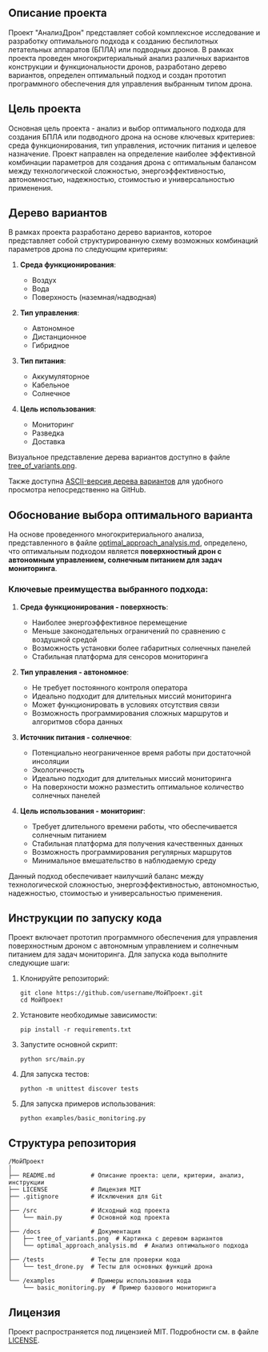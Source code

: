## Описание проекта

Проект "АнализДрон" представляет собой комплексное исследование и разработку оптимального подхода к созданию беспилотных летательных аппаратов (БПЛА) или подводных дронов. В рамках проекта проведен многокритериальный анализ различных вариантов конструкции и функциональности дронов, разработано дерево вариантов, определен оптимальный подход и создан прототип программного обеспечения для управления выбранным типом дрона.

## Цель проекта

Основная цель проекта - анализ и выбор оптимального подхода для создания БПЛА или подводного дрона на основе ключевых критериев: среда функционирования, тип управления, источник питания и целевое назначение. Проект направлен на определение наиболее эффективной комбинации параметров для создания дрона с оптимальным балансом между технологической сложностью, энергоэффективностью, автономностью, надежностью, стоимостью и универсальностью применения.

## Дерево вариантов

В рамках проекта разработано дерево вариантов, которое представляет собой структурированную схему возможных комбинаций параметров дрона по следующим критериям:

1. **Среда функционирования**:
   - Воздух
   - Вода
   - Поверхность (наземная/надводная)

2. **Тип управления**:
   - Автономное
   - Дистанционное
   - Гибридное

3. **Тип питания**:
   - Аккумуляторное
   - Кабельное
   - Солнечное

4. **Цель использования**:
   - Мониторинг
   - Разведка
   - Доставка

Визуальное представление дерева вариантов доступно в файле [tree_of_variants.png](docs/tree_of_variants.png).

Также доступна [ASCII-версия дерева вариантов](docs/ascii_tree.md) для удобного просмотра непосредственно на GitHub.

## Обоснование выбора оптимального варианта

На основе проведенного многокритериального анализа, представленного в файле [optimal_approach_analysis.md](docs/optimal_approach_analysis.md), определено, что оптимальным подходом является **поверхностный дрон с автономным управлением, солнечным питанием для задач мониторинга**.

### Ключевые преимущества выбранного подхода:

1. **Среда функционирования - поверхность**:
   - Наиболее энергоэффективное перемещение
   - Меньше законодательных ограничений по сравнению с воздушной средой
   - Возможность установки более габаритных солнечных панелей
   - Стабильная платформа для сенсоров мониторинга

2. **Тип управления - автономное**:
   - Не требует постоянного контроля оператора
   - Идеально подходит для длительных миссий мониторинга
   - Может функционировать в условиях отсутствия связи
   - Возможность программирования сложных маршрутов и алгоритмов сбора данных

3. **Источник питания - солнечное**:
   - Потенциально неограниченное время работы при достаточной инсоляции
   - Экологичность
   - Идеально подходит для длительных миссий мониторинга
   - На поверхности можно разместить оптимальное количество солнечных панелей

4. **Цель использования - мониторинг**:
   - Требует длительного времени работы, что обеспечивается солнечным питанием
   - Стабильная платформа для получения качественных данных
   - Возможность программирования регулярных маршрутов
   - Минимальное вмешательство в наблюдаемую среду

Данный подход обеспечивает наилучший баланс между технологической сложностью, энергоэффективностью, автономностью, надежностью, стоимостью и универсальностью применения.

## Инструкции по запуску кода

Проект включает прототип программного обеспечения для управления поверхностным дроном с автономным управлением и солнечным питанием для задач мониторинга. Для запуска кода выполните следующие шаги:

1. Клонируйте репозиторий:
   ```
   git clone https://github.com/username/МойПроект.git
   cd МойПроект
   ```

2. Установите необходимые зависимости:
   ```
   pip install -r requirements.txt
   ```

3. Запустите основной скрипт:
   ```
   python src/main.py
   ```

4. Для запуска тестов:
   ```
   python -m unittest discover tests
   ```

5. Для запуска примеров использования:
   ```
   python examples/basic_monitoring.py
   ```

## Структура репозитория

```
/МойПроект
│
├── README.md          # Описание проекта: цели, критерии, анализ, инструкции
├── LICENSE            # Лицензия MIT
├── .gitignore         # Исключения для Git
│
├── /src               # Исходный код проекта
│   └── main.py        # Основной код проекта
│
├── /docs              # Документация
│   ├── tree_of_variants.png  # Картинка с деревом вариантов
│   └── optimal_approach_analysis.md  # Анализ оптимального подхода
│
├── /tests             # Тесты для проверки кода
│   └── test_drone.py  # Тесты для основных функций дрона
│
└── /examples          # Примеры использования кода
    └── basic_monitoring.py  # Пример базового мониторинга
```

## Лицензия

Проект распространяется под лицензией MIT. Подробности см. в файле [LICENSE](LICENSE).
